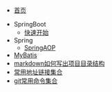 * [首页](README)

- SpringBoot
  - [快速开始](docs/projectFile/SpringBoot/1-快速开始)
- Spring
  - [SpringAOP](docs/projectFile/Spring/SpringAOP)
- [MyBatis](docs/projectFile/MyBatis/mybatis批量更新数据三种方法效率对比)
- [markdown如何写出项目目录结构](docs/projectFile/技能/markdown如何写出项目目录结构)
- [常用地址链接集合](docs/projectFile/常用地址链接集合)
- [git常用命令集合](docs/projectFile/git常用命令集合/git常用命令集合)

